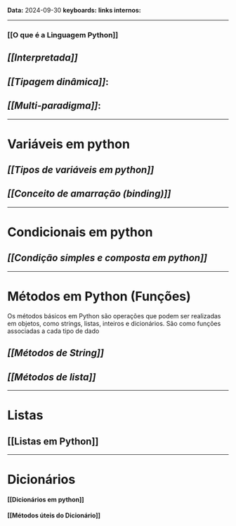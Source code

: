 
**Data:** 2024-09-30
**keyboards:** 
**links internos:** 
___

### [[O que é a Linguagem Python]]

## ***[[Interpretada]]***

## ***[[Tipagem dinâmica]]***:

## ***[[Multi-paradigma]]***: 


___

# Variáveis em python

## *[[Tipos de variáveis em python]]*

## *[[Conceito de amarração (binding)]]*

___

# Condicionais em python

## *[[Condição simples e composta em python]]*

___

# Métodos em Python (Funções)

Os métodos básicos em Python são operações que podem ser realizadas em objetos, como strings, listas, inteiros e dicionários. São como funções associadas a cada tipo de dado
## ***[[Métodos de String]]***

## ***[[Métodos de lista]]***

___

# Listas

## [[Listas em Python]]

___

# Dicionários

#### [[Dicionários em python]]

#### [[Métodos úteis do Dicionário]]







